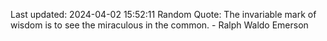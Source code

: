 Last updated: 2024-04-02 15:52:11
Random Quote: The invariable mark of wisdom is to see the miraculous in the common. - Ralph Waldo Emerson
